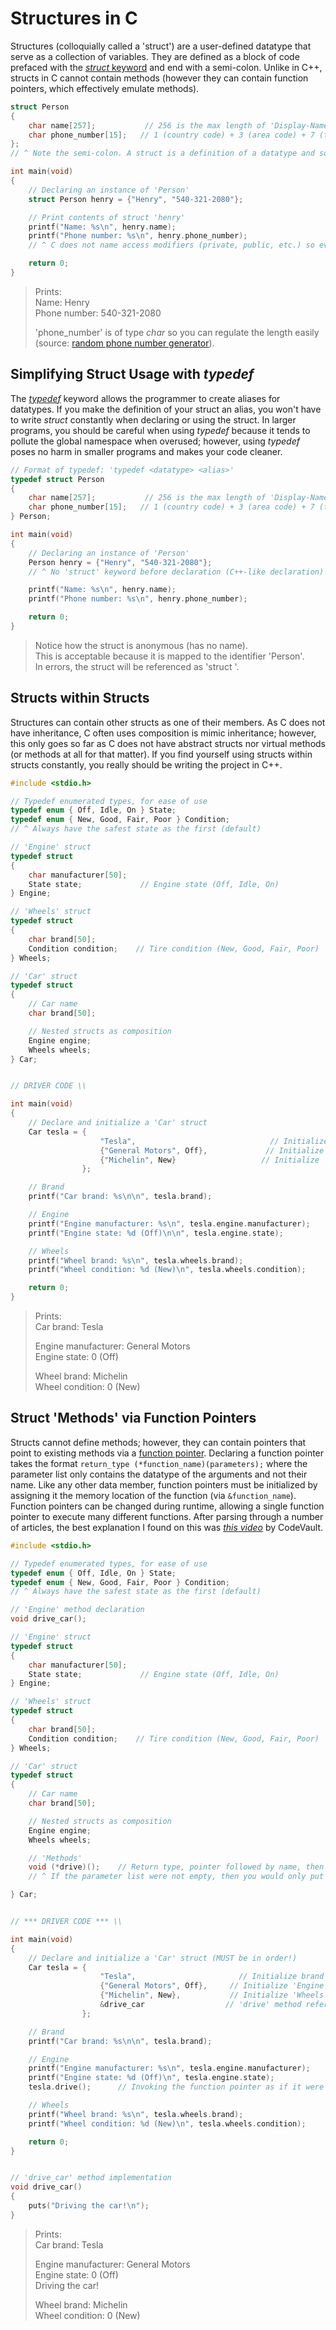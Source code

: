 # Structures in C
Structures (colloquially called a 'struct') are a user-defined datatype that serve as a collection of variables. 
They are defined as a block of code prefaced with the [_struct_ keyword](https://www.educative.io/edpresso/what-is-a-c-struct) and end with a semi-colon.
Unlike in C++, structs in C cannot contain methods (however they can contain function pointers, which effectively emulate methods).
```C
struct Person
{
    char name[257];           // 256 is the max length of 'Display-Name' in Active Directory (256 char + '\0')
    char phone_number[15];   // 1 (country code) + 3 (area code) + 7 (telephone number) + 3 (dashes) + '\0'
};
// ^ Note the semi-colon. A struct is a definition of a datatype and so needs a semi-colon

int main(void)
{
    // Declaring an instance of 'Person'
    struct Person henry = {"Henry", "540-321-2080"};

    // Print contents of struct 'henry'
    printf("Name: %s\n", henry.name);                 
    printf("Phone number: %s\n", henry.phone_number);
    // ^ C does not name access modifiers (private, public, etc.) so everything is public

    return 0;
}
```
> Prints: <br />
> Name: Henry <br />
> Phone number: 540-321-2080 <br />
>
> 'phone_number' is of type _char_ so you can regulate the length easily (source: [random phone number generator](https://www.randomphonenumbers.com/)). <br />

## Simplifying Struct Usage with _typedef_
The [_typedef_](https://www.tutorialspoint.com/cprogramming/c_typedef.htm) keyword allows the programmer to create aliases for datatypes. If you make the definition of your
struct an alias, you won't have to write _struct_ constantly when declaring or using the struct. In larger programs, you should be careful when using _typedef_ because it 
tends to pollute the global namespace when overused; however, using _typedef_ poses no harm in smaller programs and makes your code cleaner.
```C
// Format of typedef: 'typedef <datatype> <alias>'
typedef struct Person
{
    char name[257];           // 256 is the max length of 'Display-Name' in Active Directory (256 char + '\0')
    char phone_number[15];   // 1 (country code) + 3 (area code) + 7 (telephone number) + 3 (dashes) + '\0'
} Person;

int main(void)
{
    // Declaring an instance of 'Person'
    Person henry = {"Henry", "540-321-2080"};
    // ^ No 'struct' keyword before declaration (C++-like declaration)

    printf("Name: %s\n", henry.name);
    printf("Phone number: %s\n", henry.phone_number);

    return 0;
}
```
> Notice how the struct is anonymous (has no name). <br />
> This is acceptable because it is mapped to the identifier 'Person'. <br />
> In errors, the struct will be referenced as 'struct <anonymous>'. <br />

## Structs within Structs
Structures can contain other structs as one of their members. As C does not have inheritance, C often uses composition is mimic inheritance; however, this only goes so far as
C does not have abstract structs nor virtual methods (or methods at all for that matter). If you find yourself using structs within structs constantly, you really should
be writing the project in C++.
```C
#include <stdio.h>

// Typedef enumerated types, for ease of use
typedef enum { Off, Idle, On } State;
typedef enum { New, Good, Fair, Poor } Condition;
// ^ Always have the safest state as the first (default)

// 'Engine' struct
typedef struct
{
    char manufacturer[50];
    State state;             // Engine state (Off, Idle, On)   
} Engine;

// 'Wheels' struct
typedef struct
{
    char brand[50];
    Condition condition;    // Tire condition (New, Good, Fair, Poor)
} Wheels;

// 'Car' struct
typedef struct
{
    // Car name
    char brand[50];

    // Nested structs as composition
    Engine engine;
    Wheels wheels;
} Car;


// DRIVER CODE \\

int main(void)
{
    // Declare and initialize a 'Car' struct
    Car tesla = {
                    "Tesla",                              // Initialize brand
                    {"General Motors", Off},             // Initialize 'Engine' struct
                    {"Michelin", New}                   // Initialize 'Wheels' struct
                };

    // Brand
    printf("Car brand: %s\n\n", tesla.brand);

    // Engine
    printf("Engine manufacturer: %s\n", tesla.engine.manufacturer);
    printf("Engine state: %d (Off)\n\n", tesla.engine.state);

    // Wheels
    printf("Wheel brand: %s\n", tesla.wheels.brand);
    printf("Wheel condition: %d (New)\n", tesla.wheels.condition);

    return 0;
}
```
> Prints: <br />
> Car brand: Tesla <br />
>
> Engine manufacturer: General Motors <br />
> Engine state: 0 (Off) <br />
>
> Wheel brand: Michelin <br />
> Wheel condition: 0 (New) <br />

## Struct 'Methods' via Function Pointers
Structs cannot define methods; however, they can contain pointers that point to existing methods via a [function pointer](https://www.codeproject.com/Tips/800474/Function-Pointer-in-C-Struct).
Declaring a function pointer takes the format `return_type (*function_name)(parameters);` where the parameter list only contains the datatype of the arguments and not their
name. Like any other data member, function pointers must be initialized by assigning it the memory location of the function (via `&function_name`). Function pointers can be changed during runtime, allowing a single function pointer to execute many different functions. After parsing
through a number of articles, the best explanation I found on this was [_this video_](https://www.youtube.com/watch?v=cwvdT-4HT9o) by CodeVault.

```C
#include <stdio.h>

// Typedef enumerated types, for ease of use
typedef enum { Off, Idle, On } State;
typedef enum { New, Good, Fair, Poor } Condition;
// ^ Always have the safest state as the first (default)

// 'Engine' method declaration
void drive_car();

// 'Engine' struct
typedef struct
{
    char manufacturer[50];
    State state;             // Engine state (Off, Idle, On)
} Engine;

// 'Wheels' struct
typedef struct
{
    char brand[50];
    Condition condition;    // Tire condition (New, Good, Fair, Poor)
} Wheels;

// 'Car' struct
typedef struct
{
    // Car name
    char brand[50];

    // Nested structs as composition
    Engine engine;
    Wheels wheels;

    // 'Methods'
    void (*drive)();    // Return type, pointer followed by name, then the (empty) parameter list.
    // ^ If the parameter list were not empty, then you would only put the datatype (without the names; e.g. '(int, int)')

} Car;


// *** DRIVER CODE *** \\

int main(void)
{
    // Declare and initialize a 'Car' struct (MUST be in order!)
    Car tesla = {
                    "Tesla",                       // Initialize brand
                    {"General Motors", Off},     // Initialize 'Engine' struct
                    {"Michelin", New},           // Initialize 'Wheels' struct
                    &drive_car                  // 'drive' method references the 'drive_car' function
                };

    // Brand
    printf("Car brand: %s\n\n", tesla.brand);

    // Engine
    printf("Engine manufacturer: %s\n", tesla.engine.manufacturer);
    printf("Engine state: %d (Off)\n", tesla.engine.state);
    tesla.drive();      // Invoking the function pointer as if it were a method

    // Wheels
    printf("Wheel brand: %s\n", tesla.wheels.brand);
    printf("Wheel condition: %d (New)\n", tesla.wheels.condition);

    return 0;
}


// 'drive_car' method implementation
void drive_car()
{
    puts("Driving the car!\n");
}
```
> Prints: <br />
> Car brand: Tesla <br />
>
> Engine manufacturer: General Motors <br />
> Engine state: 0 (Off) <br />
> Driving the car! <br />
> 
> Wheel brand: Michelin <br />
> Wheel condition: 0 (New) <br />
